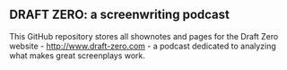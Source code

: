 ## DRAFT ZERO: a screenwriting podcast

This GitHub repository stores all shownotes and pages for the Draft Zero website - http://www.draft-zero.com - a podcast dedicated to analyzing what makes great screenplays work.
